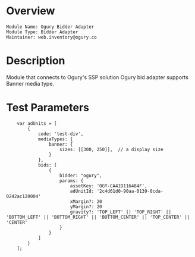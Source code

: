 # Overview

```
Module Name: Ogury Bidder Adapter
Module Type: Bidder Adapter
Maintainer: web.inventory@ogury.co
```

# Description

Module that connects to Ogury's SSP solution
Ogury bid adapter supports Banner media type.

# Test Parameters
```
    var adUnits = [
        {
            code: 'test-div',
            mediaTypes: {
                banner: {
                    sizes: [[300, 250]],  // a display size
                }
            },
            bids: [
                {
                    bidder: "ogury",
                    params: {
                        assetKey: 'OGY-CA41D116484F',
                        adUnitId: '2c4d61d0-90aa-0139-0cda-0242ac120004'
                        xMargin?: 20
                        yMargin?: 20
                        gravity?: 'TOP_LEFT' || 'TOP_RIGHT' || 'BOTTOM_LEFT' || 'BOTTOM_RIGHT' || 'BOTTOM_CENTER' || 'TOP_CENTER' || 'CENTER'
                    }
                }
            ]
        }
    ];
```
